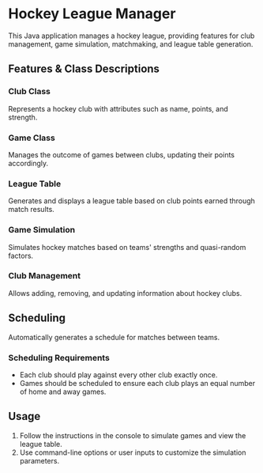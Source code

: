 # Hockey League Manager
This Java application manages a hockey league, providing features for club management, game simulation, matchmaking, and league table generation.

## Features & Class Descriptions

### Club Class
Represents a hockey club with attributes such as name, points, and strength.

### Game Class
Manages the outcome of games between clubs, updating their points accordingly.

### League Table
Generates and displays a league table based on club points earned through match results.

### Game Simulation
Simulates hockey matches based on teams' strengths and quasi-random factors.

### Club Management
Allows adding, removing, and updating information about hockey clubs.

## Scheduling
Automatically generates a schedule for matches between teams.

### Scheduling Requirements
- Each club should play against every other club exactly once.
- Games should be scheduled to ensure each club plays an equal number of home and away games.

## Usage
1. Follow the instructions in the console to simulate games and view the league table.
2. Use command-line options or user inputs to customize the simulation parameters.
